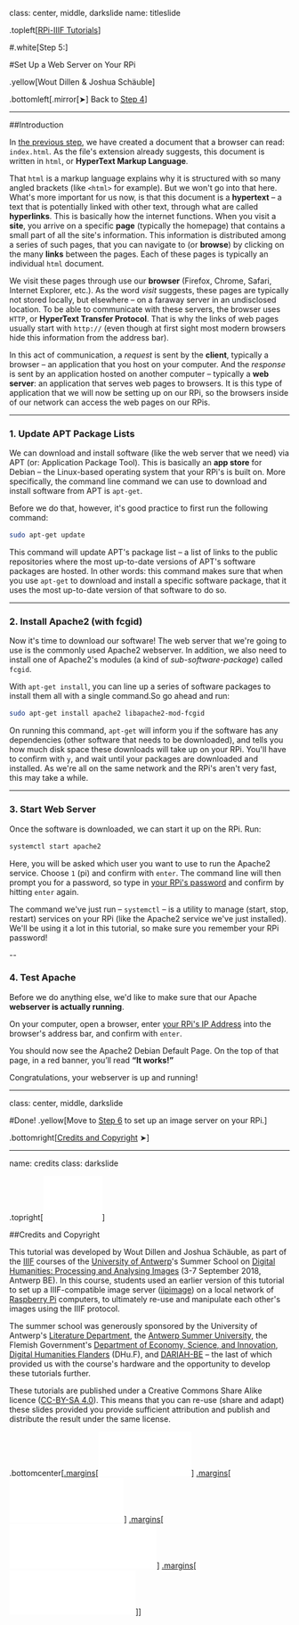 class: center, middle, darkslide
name: titleslide

.topleft[[RPi-IIIF Tutorials](index.html)] 

#.white[Step 5:]

#Set Up a Web Server on Your RPi

.yellow[Wout Dillen & Joshua Schäuble]

.bottomleft[.mirror[&#10148;] Back to [Step 4](step4.html)]

---

##Introduction

In [the previous step](step4.html#html), we have created a document that a browser can read: `index.html`. As the file's extension already suggests, this document is written in `html`, or **HyperText Markup Language**. 

That `html` is a markup language explains why it is structured with so many angled brackets (like `<html>` for example). But we won't go into that here. What's more important for us now, is that this document is a **hypertext** – a text that is potentially linked with other text, through what are called **hyperlinks**. This is basically how the internet functions. When you visit a **site**, you arrive on a specific **page** (typically the homepage) that contains a small part of all the site's information. This information is distributed among a series of such pages, that you can navigate to (or **browse**) by clicking on the many **links** between the pages. Each of these pages is typically an individual `html` document.

We visit these pages through use our **browser** (Firefox, Chrome, Safari, Internet Explorer, etc.). As the word _visit_ suggests, these pages are typically not stored locally, but elsewhere – on a faraway server in an undisclosed location. To be able to communicate with these servers, the browser uses `HTTP`, or **HyperText Transfer Protocol**. That is why the links of web pages usually start with `http://` (even though at first sight most modern browsers hide this information from the address bar). 

In this act of communication, a _request_ is sent by the **client**, typically a browser – an application that you host on your computer. And the _response_ is sent by an application hosted on another computer – typically a **web server**: an application that serves web pages to browsers. It is this type of application that we will now be setting up on our RPi, so the browsers inside of our network can access the web pages on our RPis. 


---

### 1. Update APT Package Lists

We can download and install software (like the web server that we need) via APT (or: Application Package Tool). This is basically an **app store** for Debian – the Linux-based operating system that your RPi's is built on. More specifically, the command line command we can use to download and install software from APT is `apt-get`.

Before we do that, however, it's good practice to first run the following command:

```bash
sudo apt-get update
```

This command will update APT's package list – a list of links to the public repositories where the most up-to-date versions of APT's software packages are hosted. In other words: this command makes sure that when you use `apt-get` to download and install a specific software package, that it uses the most up-to-date version of that software to do so.

---

### 2. Install Apache2 (with fcgid)

Now it's time to download our software! The web server that we're going to use is the commonly used Apache2 webserver. In addition, we also need to install one of Apache2's modules (a kind of _sub-software-package_) called `fcgid`. 

With `apt-get install`, you can line up a series of software packages to install them all with a single command.So go ahead and run:

```bash
sudo apt-get install apache2 libapache2-mod-fcgid
```

On running this command, `apt-get` will inform you if the software has any dependencies (other software that needs to be downloaded), and tells you how much disk space these downloads will take up on your RPi. You'll have to confirm with `y`, and wait until your packages are downloaded and installed. As we're all on the same network and the RPi's aren't very fast, this may take a while.  

---

### 3. Start Web Server

Once the software is downloaded, we can start it up on the RPi. Run:

```bash
systemctl start apache2
```

Here, you will be asked which user you want to use to run the Apache2 service. Choose `1` (pi) and confirm with `enter`. The command line will then prompt you for a password, so type in [your RPi's password](step2.html#pw) and confirm by hitting `enter` again. 

The command we've just run – `systemctl` – is a utility to manage (start, stop, restart) services on your RPi (like the Apache2 service we've just installed). We'll be using it a lot in this tutorial, so make sure you remember your RPi password!

--

### 4. Test Apache

Before we do anything else, we'd like to make sure that our Apache **webserver is actually running**. 

On your computer, open a browser, enter [your RPi's IP Address](step3.html#ip) into the browser's address bar, and confirm with `enter`.

You should now see the Apache2 Debian Default Page. On the top of that page, in a red banner, you’ll read **“It works!”**


Congratulations, your webserver is up and running!

---
class: center, middle, darkslide

#Done!
.yellow[Move to [Step 6](step6.html) to set up an image server on your RPi.]

.bottomright[[Credits and Copyright](#credits) &#10148;]

---

name: credits
class: darkslide

.topright[[![UAntwerpen](img/logos/ua.svg)](https://www.uantwerpen.be/)]

##Credits and Copyright

This tutorial was developed by Wout Dillen and Joshua Schäuble, as part of the [IIIF](https://iiif.io) courses of the [University of Antwerp](https://www.uantwerpen.be/)'s Summer School on [Digital Humanities: Processing and Analysing Images](https://www.uantwerpen.be/en/summer-schools/digital-humanities--/) (3-7 September 2018, Antwerp BE). In this course, students used an earlier version of this tutorial to set up a IIIF-compatible image server ([iipimage](http://iipimage.sourceforge.net)) on a local network of [Raspberry Pi](https://www.raspberrypi.org) computers, to ultimately re-use and manipulate each other's images using the IIIF protocol. 

The summer school was generously sponsored by the University of Antwerp's [Literature Department](https://www.uantwerpen.be/en/faculties/faculty-of-arts/research-and-valoris/departments/department-of-literature/), the [Antwerp Summer University](https://www.uantwerpen.be/en/education/international/international-students/antwerp-summer-university/), the Flemish Government's [Department of Economy, Science, and Innovation](https://www.ewi-vlaanderen.be), [Digital Humanities Flanders](http://uahost.uantwerpen.be/platformdh/index.php/dhu-f/) (DHu.F), and [DARIAH-BE](http://be.dariah.eu) – the last of which provided us with the course's hardware and the opportunity to develop these tutorials further. 

These tutorials are published under a Creative Commons Share Alike licence ([CC-BY-SA 4.0](https://creativecommons.org/licenses/by-sa/4.0/)). This means that you can re-use (share and adapt) these slides provided you provide sufficient attribution and publish and distribute the result under the same license.

.bottomcenter[[.margins[![Digital Humanities Flanders](img/logos/dhuf.svg)]](http://uahost.uantwerpen.be/platformdh/index.php/dhu-f/) [.margins[![ewi-vlaanderen](img/logos/ewi.svg)]](https://www.ewi-vlaanderen.be) [.margins[![DARIAH-BE](img/logos/dariah.svg)]](http://be.dariah.eu) [.margins[![CC-BY-SA 4.0](img/logos/ccbysa.svg)]](https://creativecommons.org/licenses/by-sa/4.0/)]